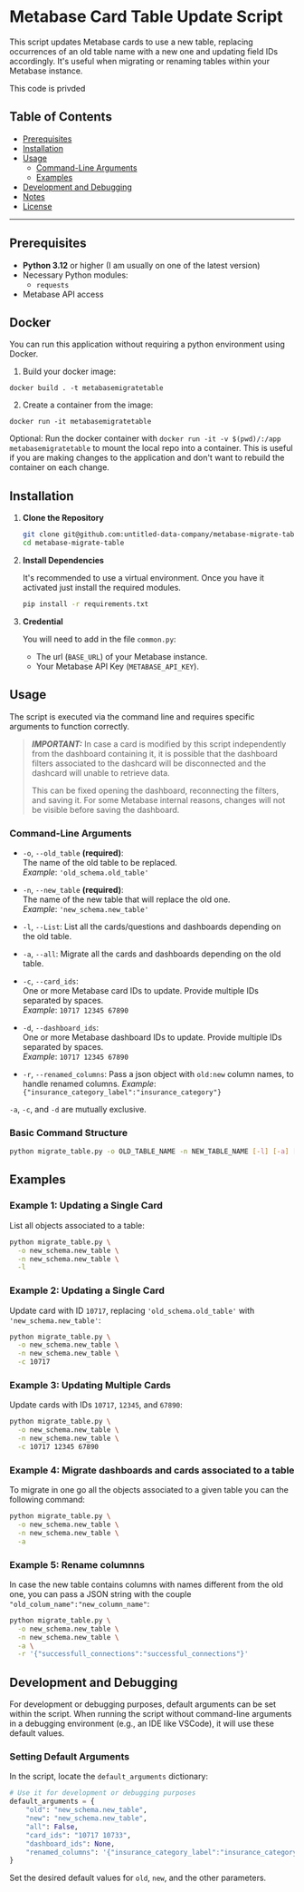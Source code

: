 # Metabase Card Table Update Script

This script updates Metabase cards to use a new table, replacing occurrences of an old table name with a new one and updating field IDs accordingly. It's useful when migrating or renaming tables within your Metabase instance.

This code is privded 

## Table of Contents

- [Prerequisites](#prerequisites)
- [Installation](#installation)
- [Usage](#usage)
  - [Command-Line Arguments](#command-line-arguments)
  - [Examples](#examples)
- [Development and Debugging](#development-and-debugging)
- [Notes](#notes)
- [License](#license)

---

## Prerequisites

- **Python 3.12** or higher (I am usually on one of the latest version)
- Necessary Python modules:
  - `requests`
- Metabase API access

## Docker

You can run this application without requiring a python environment using Docker.

1. Build your docker image:

```
docker build . -t metabasemigratetable
```

2. Create a container from the image:

```
docker run -it metabasemigratetable
```

Optional: Run the docker container with `docker run -it -v $(pwd)/:/app metabasemigratetable` to mount the local repo into a container. This is useful if you are making
changes to the application and don't want to rebuild the container on each change.

## Installation

1. **Clone the Repository**

   ```bash
   git clone git@github.com:untitled-data-company/metabase-migrate-table.git
   cd metabase-migrate-table
   ```

2. **Install Dependencies**

   It's recommended to use a virtual environment. Once you have it activated just install the required modules.

   ```bash
   pip install -r requirements.txt
   ```

3. **Credential**

   You will need to add in the file `common.py`:
   - The url (`BASE_URL`) of your Metabase instance.
   - Your Metabase API Key (`METABASE_API_KEY`).

## Usage

The script is executed via the command line and requires specific arguments to function correctly.

> **_IMPORTANT:_** In case a card is modified by this script independently from the dashboard containing it, it is possible that the dashboard filters associated to the dashcard will be disconnected and the dashcard will unable to retrieve data.
>
>This can be fixed opening the dashboard, reconnecting the filters, and saving it. For some Metabase internal reasons, changes will not be visible before saving the dashboard.

### Command-Line Arguments

- `-o`, `--old_table` **(required)**:  
  The name of the old table to be replaced.  
  *Example*: `'old_schema.old_table'`

- `-n`, `--new_table` **(required)**:  
  The name of the new table that will replace the old one.  
  *Example*: `'new_schema.new_table'`

- `-l`, `--List`:
  List all the cards/questions and dashboards depending on the old table.

- `-a`, `--all`:
  Migrate all the cards and dashboards depending on the old table.

- `-c`, `--card_ids`:  
  One or more Metabase card IDs to update. Provide multiple IDs separated by spaces.  
  *Example*: `10717 12345 67890`

- `-d`, `--dashboard_ids`:  
  One or more Metabase dashboard IDs to update. Provide multiple IDs separated by spaces.  
  *Example*: `10717 12345 67890`

- `-r`, `--renamed_columns`:
  Pass a json object with `old:new` column names, to handle renamed columns. 
  *Example*: `{"insurance_category_label":"insurance_category"}`

`-a`, `-c`, and `-d` are mutually exclusive.

### Basic Command Structure

```bash
python migrate_table.py -o OLD_TABLE_NAME -n NEW_TABLE_NAME [-l] [-a] [-c CARD_ID [CARD_ID ...]] [-d DASHBOARD_ID [DASHBOARD_ID ...]] [-r '{"old_name":"new_name"}'] 
```

## Examples

### **Example 1: Updating a Single Card**

List all objects associated to a table:

```bash
python migrate_table.py \
  -o new_schema.new_table \
  -n new_schema.new_table \
  -l
```

### **Example 2: Updating a Single Card**

Update card with ID `10717`, replacing `'old_schema.old_table'` with `'new_schema.new_table'`:

```bash
python migrate_table.py \
  -o new_schema.new_table \
  -n new_schema.new_table \
  -c 10717
```

### **Example 3: Updating Multiple Cards**

Update cards with IDs `10717`, `12345`, and `67890`:

```bash
python migrate_table.py \
  -o new_schema.new_table \
  -n new_schema.new_table \
  -c 10717 12345 67890
```
### **Example 4: Migrate dashboards and cards associated to a table**

To migrate in one go all the objects associated to a given table you can the following command:

```bash
python migrate_table.py \
  -o new_schema.new_table \
  -n new_schema.new_table \
  -a
```

### **Example 5: Rename columnns**

In case the new table contains columns with names different from the old one, you can pass a JSON string with the couple `"old_colum_name":"new_column_name"`:

```bash
python migrate_table.py \
  -o new_schema.new_table \
  -n new_schema.new_table \
  -a \
  -r '{"successfull_connections":"successful_connections"}'
```


## Development and Debugging

For development or debugging purposes, default arguments can be set within the script. When running the script without command-line arguments in a debugging environment (e.g., an IDE like VSCode), it will use these default values.

### Setting Default Arguments

In the script, locate the `default_arguments` dictionary:

```python
# Use it for development or debugging purposes
default_arguments = {
    "old": "new_schema.new_table",
    "new": "new_schema.new_table",
    "all": False,
    "card_ids": "10717 10733",
    "dashboard_ids": None,
    "renamed_columns": '{"insurance_category_label":"insurance_category"}',
}
```

Set the desired default values for `old`, `new`, and the other parameters.
